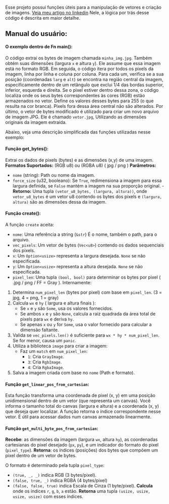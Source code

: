 Esse projeto possui funções úteis para a manipulação de vetores e criação de imagens.
<a href="https://www.linkedin.com/pulse/aprenda-como-programar-vetores-manipulando-imagens-por-daniel-greff-0spsf">Veja meu artigo no linkedin</a> Nele, a lógica por trás desse código é descrita em maior detalhe.
## Manual do usuário:

#### O exemplo dentro de Fn main():

O código extrai os bytes de imagem chamada `minha_img.jpg`. Também obtém suas dimensões (largura `x` e altura `y`). 
Ele assume que essa imagem está no formato RGB. Em seguida, o código itera por todos os pixels da imagem, linha por linha e coluna por coluna. Para cada um, verifica se a sua posição (coordenadas `larg` e `alt`) se encontra na região central da imagem, especificamente dentro de um retângulo que exclui 1/4 das bordas superior, inferior, esquerda e direita. 
Se o pixel estiver dentro dessa zona, o código localiza onde os seus bytes correspondentes às cores (RGB) estão armazenados no vetor. Define os valores desses bytes para 255 (o que resulta na cor branca). Pixels fora dessa área central não são alterados.
Por último, o vetor de bytes modificado é utilizado para criar um novo arquivo de imagem JPG. Ele é chamado `vetor.jpg`, Utilizando as dimensões originais da imagem extraída.

Abaixo, veja uma descrição simplificada das funções utilizadas nesse exemplo:
#### **Função** get_bytes():
Extrai os dados de pixels (bytes) e as dimensões (x,y) de uma imagem. 
**Formatos Suportados:** (RGB u8) ou (RGBA u8) ( jpg / png ) 
**Parâmetros:**
- `nome` (string): Path ou nome da imagem.
- `force_size` (u32, booleano): Se `True`, redimensiona a imagem para essa largura definida, se `False` mantém a imagem na sua proporção original. 
-**Retorno:** Uma tupla `(vetor_u8_bytes, (largura, altura))`, onde `vetor_u8_bytes` é um vetor u8 contendo os bytes dos pixels e `(largura, altura)` são as dimensões dessa da imagem.

#### **Função** create():
A função `create` aceita:
- `nome`: Uma referência a string (`&str`) É o nome, também o path, para o arquivo.
- `vec_pixels`: Um vetor de bytes (`Vec<u8>`) contendo os dados sequenciais dos pixels.
- `x`: Um `Option<usize>` representa a largura desejada. `None` se não especificada.
- `y`: Um `Option<usize>` representa a altura desejada. `None` se não especificada.
- `pixel_len`: Uma tupla `(bool, bool)` para determinar os bytes por pixel ( .jpg / png / FF = Gray ).
Internamente:
1. Determina `num_pixel_len` (bytes por pixel) com base em `pixel_len`. (3 = jpg, 4 = png, 1 = gray)
2. Calcula `wx` e `hy` ( largura e altura finais ):
    - Se `x` e `y` são `Some`, usa os valores fornecidos.
    - Se ambos `x` e `y` são `None`, calcula a raiz quadrada da área total de pixels para `wx` e deriva `hy`. 
    - Se apenas `x` ou `y` for `Some`, usa o valor fornecido para calcular a dimensão faltante.
3. Valida se `vec_pixels.len()` é suficiente para `wx * hy * num_pixel_len`. Se for menor, causa um `panic`. 
4. Utiliza a biblioteca `image` para criar a imagem:
    - Faz um `match` em `num_pixel_len`:
        - `1`: Cria `GrayImage`.
        - `3`: Cria `RgbImage`.
        - `4`: Cria `RgbaImage`.
5. Salva a imagem criada com base no `nome` (Path e formato).

#### **Função** `get_linear_pos_from_cartesian`: 
Esta função transforma uma coordenada de pixel (x, y) em uma posição unidimensional dentro de um vetor (que representa um canvas). 
Você informa o tamanho total do canvas (largura e altura) e a coordenada (x, y) que deseja quer localizar. A função retorna o índice correspondente nesse vetor. É útil para acessar dados num canvas armazenado linearmente.

#### **Função** `get_multi_byte_pos_from_cartesian`:
**Recebe**: as dimensões da imagem (largura `wx`, altura `hy`), as coordenadas cartesianas do pixel desejado (`px`, `py`), e um indicador do formato do pixel (`pixel_type`).
**Retorna**: os índices (posições) dos bytes que compõem um pixel dentro de um vetor de bytes. 

O formato é determinado pela tupla `pixel_type`:
- `(true, _, _)` indica RGB (3 bytes/pixel).
- `(false, true, _)` indica RGBA (4 bytes/pixel)
- `(false, false, true)` indica Escala de Cinza (1 byte/pixel).
**Calcula** onde os índices `r`, `g`, `b`, `a` estão. 
**Retorna** uma tupla `(usize, usize, usize, usize)` com esses índices. 


